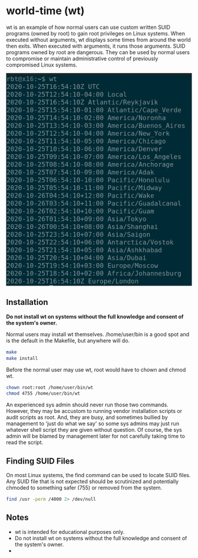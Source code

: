 # world-time (wt)

wt is an example of how normal users can use custom written SUID programs (owned by root) to gain root privileges on Linux systems. When executed without arguments, wt displays some times from around the world then exits. When executed with arguments, it runs those arguments. SUID programs owned by root are dangerous. They can be used by normal users to compromise or maintain administrative control of previously compromised Linux systems.

![](screenshots/0-no.args.png)

## Installation

**Do not install wt on systems without the full knowledge and consent of the system's owner.**

Normal users may install wt themselves. /home/user/bin is a good spot and is the default in the Makefile, but anywhere will do.

```bash
make
make install
```

Before the normal user may use wt, root would have to chown and chmod wt.

```bash
chown root:root /home/user/bin/wt
chmod 4755 /home/user/bin/wt
```

An experienced sys admin should never run those two commands. However, they may be accustom to running vendor installation scripts or audit scripts as root. And, they are busy, and sometimes bullied by management to 'just do what we say' so some sys admins may just run whatever shell script they are given without question. Of course, the sys admin will be blamed by management later for not carefully taking time to read the script.

## Finding SUID Files

On most Linux systems, the find command can be used to locate SUID files. Any SUID file that is not expected should be scrutinized and potentially chmoded to something safer (755) or removed from the system.

```bash
find /usr -perm /4000 2> /dev/null
```

## Notes

  * wt is intended for educational purposes only.
  * Do not install wt on systems without the full knowledge and consent of the system's owner.
  * 
